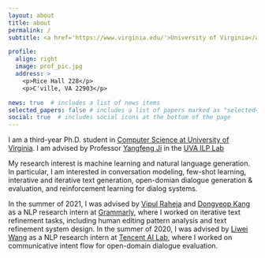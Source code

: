 ```yaml
---
layout: about
title: about
permalink: /
subtitle: <a href='https://www.virginia.edu/'>University of Virginia</a>. Computer Science Department.

profile:
  align: right
  image: prof_pic.jpg
  address: >
    <p>Rice Hall 228</p>
    <p>C'ville, VA 22903</p>

news: true  # includes a list of news items
selected_papers: false # includes a list of papers marked as "selected={true}"
social: true  # includes social icons at the bottom of the page
---
```


I am a third-year Ph.D. student in [Computer Science at University of Virginia](https://engineering.virginia.edu/departments/computer-science). I am advised by Professor [Yangfeng Ji](http://yangfengji.net/) in the [UVA ILP Lab](https://uvanlp.org/)

My research interest is machine learning and natural language generation. In particular, I am interested in conversation modeling, few-shot learning, interative and iterative text generation, open-domian dialogue generation & evaluation, and reinforcement learning for dialog systems.

In the summer of 2021, I was advised by [Vipul Raheja](https://www.linkedin.com/in/vipulraheja) and [Dongyeop Kang](https://dykang.github.io/) as a NLP research intern at [Grammarly](https://www.grammarly.com/about), where I worked on iterative text refinement tasks, including human editing pattern analysis and text refinement system design.
In the summer of 2020, I was advised by [Liwei Wang](https://lwwangcse.github.io/) as a NLP research intern at [Tencent AI Lab](https://www.tencent.com/en-us/about.html), where I worked on communicative intent flow for open-domain dialogue evaluation.